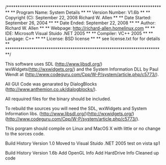 /*************************************************************************
**  Program Name:   System Details			      		**
**  Version Number: V1.6b                                     		**
**  Copyright (C):  September 22, 2008  Richard W. Allen	   	**
**  Date Started:   September 26, 2004	                      		**
**  Date Ended:     September 22, 2008                 			**
**  Author:         Richard W. Allen                         		**
**  Webpage:        http://richard-allen.homelinux.com			**
**  IDE:            Microsoft Visual Stuido .NET 2005         		**
**  Compiler:	    VC++ 2005				      		**
**  Langage:        C++					     		**
**  License:	    BSD license				      		**
**		    see license.txt for for details	    		**
*************************************************************************/

This software uses SDL (http://www.libsdl.org/) wxWidgets(http://wxwidgets.org/) and 
the System Information DLL by Paul Wendt at (http://www.codeguru.com/Cpp/W-P/system/article.php/c5773/).

All GUI Code was genarated by DialogBlocks (http://www.anthemion.co.uk/dialogblocks/).

All requuired files for the binary should be included.

To rebuild the sources you will need the SDL, wxWidgets and System Information libs.
(http://www.libsdl.org/)(http://wxwidgets.org/)(http://www.codeguru.com/Cpp/W-P/system/article.php/c5773/).


This porgram should compile on Linux and MacOS X with little or no change to the sorces code.

Build History
Version 1.0
Moved to Visual Stuido .NET 2005
test on vista sp1


Build History
Version 1.6b
Add OpenGL Info
Add HardDrive Info
Cleaned up code
